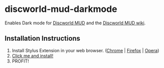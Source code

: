 # discworld-mud-darkmode

Enables Dark mode for [Discworld MUD](https://discworld.starturtle.net/lpc/) and the [Discworld MUD wiki](https://dwwiki.mooo.com/wiki/Main_Page).

## Installation Instructions

1. Install Stylus Extension in your web browser. ([Chrome](https://chrome.google.com/webstore/detail/stylus/clngdbkpkpeebahjckkjfobafhncgmne) | [Firefox](https://addons.mozilla.org/en-US/firefox/addon/styl-us/) | [Opera](https://addons.opera.com/en/extensions/details/stylus/))
2. [Click me and install!](https://raw.githubusercontent.com/fewyn/discworld-mud-darkmode/main/discworld-darkmode.css)
3. PROFIT!